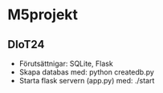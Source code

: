 # M5projekt
## DIoT24

- Förutsättnigar: SQLite, Flask
- Skapa databas med: python createdb.py 
- Starta flask servern (app.py) med: ./start